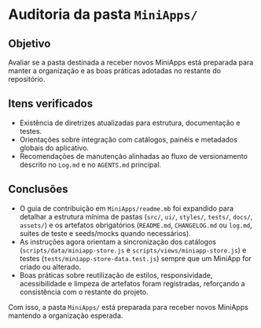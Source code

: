 # Auditoria da pasta `MiniApps/`

## Objetivo
Avaliar se a pasta destinada a receber novos MiniApps está preparada para manter a organização e as boas práticas adotadas no
restante do repositório.

## Itens verificados
- Existência de diretrizes atualizadas para estrutura, documentação e testes.
- Orientações sobre integração com catálogos, painéis e metadados globais do aplicativo.
- Recomendações de manutenção alinhadas ao fluxo de versionamento descrito no `Log.md` e no `AGENTS.md` principal.

## Conclusões
- O guia de contribuição em `MiniApps/readme.mb` foi expandido para detalhar a estrutura mínima de pastas (`src/`, `ui/`,
  `styles/`, `tests/`, `docs/`, `assets/`) e os artefatos obrigatórios (`README.md`, `CHANGELOG.md` ou `log.md`, suites de teste
  e seeds/mocks quando necessários).
- As instruções agora orientam a sincronização dos catálogos (`scripts/data/miniapp-store.js` e `scripts/views/miniapp-store.js`)
  e testes (`tests/miniapp-store-data.test.js`) sempre que um MiniApp for criado ou alterado.
- Boas práticas sobre reutilização de estilos, responsividade, acessibilidade e limpeza de artefatos foram registradas, reforçando
  a consistência com o restante do projeto.

Com isso, a pasta `MiniApps/` está preparada para receber novos MiniApps mantendo a organização esperada.
